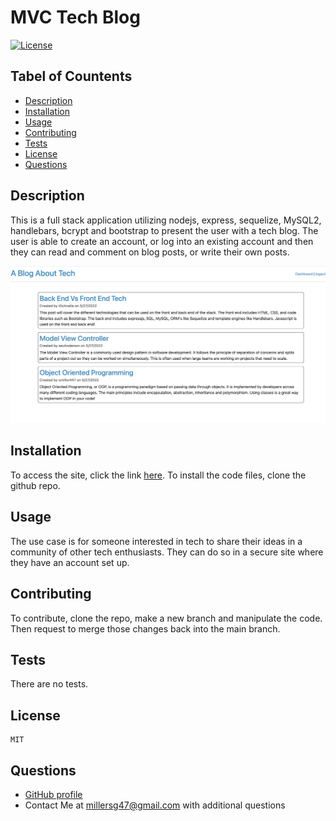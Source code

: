 # MVC Tech Blog

[![License](https://img.shields.io/badge/License-MIT-yellow.svg)](https://opensource.org/licenses/MIT)

## Tabel of Countents

- [Description](#description)
- [Installation](#installation)
- [Usage](#usage)
- [Contributing](#contributing)
- [Tests](#tests)
- [License](#license)
- [Questions](#questions)

## Description

This is a full stack application utilizing nodejs, express, sequelize, MySQL2, handlebars, bcrypt and bootstrap to present the user with a tech blog. The user is able to create an account, or log into an existing account and then they can read and comment on blog posts, or write their own posts.

![a screenshot of the homepage of the website showing a login navigation in the upper right corner, and three blog posts. ](./assets/tech_blog_homepage.png)

## Installation

To access the site, click the link [here](https://tech-blog-mvc-sgm.herokuapp.com/). To install the code files, clone the github repo.

## Usage

The use case is for someone interested in tech to share their ideas in a community of other tech enthusiasts. They can do so in a secure site where they have an account set up.

## Contributing

To contribute, clone the repo, make a new branch and manipulate the code. Then request to merge those changes back into the main branch.

## Tests

There are no tests.

## License

    MIT

## Questions

- [GitHub profile](https://github.com/millersg47)
- Contact Me at millersg47@gmail.com with additional questions
